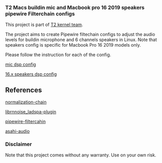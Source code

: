 ### T2 Macs buildin mic and Macbook pro 16 2019 speakers pipewire Filterchain configs

This project is part of [T2 kernel team](https://wiki.t2linux.org/).

The project aims to create Pipewire filtechain configs to adjust the audio levels for buildin microphone and 6 channels speakers in Linux. Note that speakers config is specific for Macbook Pro 16 2019 models only.

Please follow the instruction for each of the config.

[mic dsp config](https://github.com/lemmyg/t2-apple-audio-dsp/tree/mic)

[16.x speakers dsp config](https://github.com/lemmyg/t2-apple-audio-dsp/tree/speakers_161)

## References

[normalization-chain](https://forum.endeavouros.com/t/pipewire-filter-chains-normalize-audio-noise-suppression/31661)

[librnnoise_ladspa-plugin](https://github.com/werman/noise-suppression-for-voice)

[pipewire-filtercahin](https://docs.pipewire.org/page_module_filter_chain.html)

[asahi-audio](https://github.com/chadmed/asahi-audio)

### Disclaimer
Note that this project comes without any warranty. Use on your own risk.
